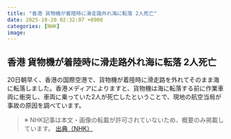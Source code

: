 ```yaml
---
title: "香港 貨物機が着陸時に滑走路外れ海に転落 2人死亡"
date: 2025-10-20 02:32:07 +0900
categories: [NHK]
image: 
---
```

## 香港 貨物機が着陸時に滑走路外れ海に転落 2人死亡

20日朝早く、香港の国際空港で、貨物機が着陸時に滑走路を外れてそのまま海に転落しました。香港メディアによりますと、貨物機は海に転落する前に作業車両に衝突し、車両に乗っていた2人が死亡したということで、現地の航空当局が事故の原因を調べています。

> ※ NHK記事は本文・画像の転載が許可されていないため、概要のみ掲載しています。
[出典（NHK）](http://www3.nhk.or.jp/news/html/20251020/k10014953661000.html)
